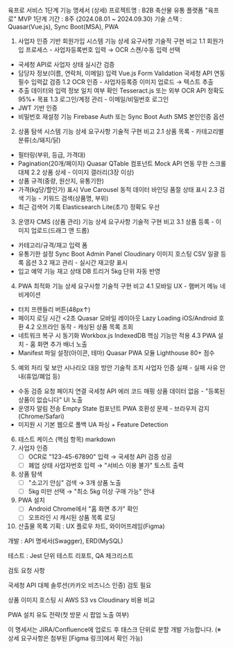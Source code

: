 육프로 서비스 1단계 기능 명세서 (상세)
프로젝트명 : B2B 축산물 유통 플랫폼 "육프로" MVP 1단계
기간 : 8주 (2024.08.01 ~ 2024.09.30)
기술 스택 : Quasar(Vue.js), Sync Boot(MSA), PWA

1. 사업자 인증 기반 회원가입 시스템
   기능	상세 요구사항	기술적 구현	비고
   1.1 회원가입 프로세스	- 사업자등록번호 입력 → OCR 스캔/수동 입력 선택
- 국세청 API로 사업자 상태 실시간 검증
- 담당자 정보(이름, 연락처, 이메일) 입력	Vue.js Form Validation
  국세청 API 연동	필수 입력값 검증
  1.2 OCR 인증	- 사업자등록증 이미지 업로드 → 텍스트 추출
- 추출 데이터와 입력 정보 일치 여부 확인	Tesseract.js 또는 외부 OCR API	정확도 95%+ 목표
  1.3 로그인/계정 관리	- 이메일/비밀번호 로그인
- JWT 기반 인증
- 비밀번호 재설정 기능	Firebase Auth 또는 Sync Boot Auth	SMS 본인인증 옵션
2. 상품 탐색 시스템
   기능	상세 요구사항	기술적 구현	비고
   2.1 상품 목록	- 카테고리별 분류(소/돼지/닭)
- 필터링(부위, 등급, 가격대)
- Pagination(20개/페이지)	Quasar QTable 컴포넌트
  Mock API 연동	무한 스크롤 대체
  2.2 상품 상세	- 이미지 갤러리(3장 이상)
- 상품 규격(중량, 원산지, 유통기한)
- 가격(kg당/할인가) 표시	Vue Carousel
  동적 데이터 바인딩	품절 상태 표시
  2.3 검색 기능	- 키워드 검색(상품명, 부위)
- 최근 검색어 기록	Elasticsearch Lite(초기)	정확도 우선
3. 운영자 CMS (상품 관리)
   기능	상세 요구사항	기술적 구현	비고
   3.1 상품 등록	- 이미지 업로드(드래그 앤 드롭)
- 카테고리/규격/재고 입력 폼
- 유통기한 설정	Sync Boot Admin Panel
  Cloudinary 이미지 호스팅	CSV 일괄 등록 옵션
  3.2 재고 관리	- 실시간 재고량 표시
- 입고 예약 기능	재고 상태 DB 트리거	5kg 단위 자동 반영
4. PWA 최적화
   기능	상세 요구사항	기술적 구현	비고
   4.1 모바일 UX	- 햄버거 메뉴 네비게이션
- 터치 프렌들리 버튼(48px↑)
- 페이지 로딩 시간 <2초	Quasar 모바일 레이아웃
  Lazy Loading	iOS/Android 호환
  4.2 오프라인 동작	- 캐싱된 상품 목록 조회
- 네트워크 복구 시 동기화	Workbox.js
  IndexedDB	핵심 기능만 적용
  4.3 PWA 설치	- 홈 화면 추가 배너 노출
- Manifest 파일 설정(아이콘, 테마)	Quasar PWA 모듈	Lighthouse 80+ 점수
5. 예외 처리 및 보안
   시나리오	대응 방안	기술적 조치
   사업자 인증 실패	- 실패 사유 안내(휴업/폐업 등)
- 수동 검증 요청 페이지 연결	국세청 API 에러 코드 매핑
  상품 데이터 없음	- "등록된 상품이 없습니다" UI 노출
- 운영자 알림 전송	Empty State 컴포넌트
  PWA 호환성 문제	- 브라우저 감지(Chrome/Safari)
- 미지원 시 기본 웹으로 폴백	UA 파싱 + Feature Detection
6. 테스트 케이스 (핵심 항목)
   markdown
1. 사업자 인증
    - [ ] OCR로 "123-45-67890" 입력 → 국세청 API 검증 성공
    - [ ] 폐업 상태 사업자번호 입력 → "서비스 이용 불가" 토스트 출력

2. 상품 탐색
    - [ ] "소고기 안심" 검색 → 3개 상품 노출
    - [ ] 5kg 미만 선택 → "최소 5kg 이상 구매 가능" 안내

3. PWA 설치
    - [ ] Android Chrome에서 "홈 화면 추가" 확인
    - [ ] 오프라인 시 캐시된 상품 목록 로딩
7. 산출물 목록
   기획 : UX 플로우 차트, 와이어프레임(Figma)

개발 : API 명세서(Swagger), ERD(MySQL)

테스트 : Jest 단위 테스트 리포트, QA 체크리스트

검토 요청 사항

국세청 API 대체 솔루션(카카오 비즈니스 인증) 검토 필요

상품 이미지 호스팅 시 AWS S3 vs Cloudinary 비용 비교

PWA 설치 유도 전략(첫 방문 시 팝업 노출 여부)

이 명세서는 JIRA/Confluence에 업로드 후 태스크 단위로 분할 개발 가능합니다.
(※ 상세 요구사항은 첨부된 [Figma 링크]에서 확인 가능)
